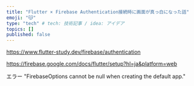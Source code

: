 ```yaml
---
title: "Flutter × Firebase Authentication接続時に画面が真っ白になった話"
emoji: "😽"
type: "tech" # tech: 技術記事 / idea: アイデア
topics: []
published: false
---
```


https://www.flutter-study.dev/firebase/authentication

https://firebase.google.com/docs/flutter/setup?hl=ja&platform=web

エラー
"FirebaseOptions cannot be null when creating the default app."